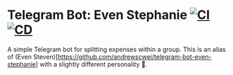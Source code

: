 # Telegram Bot: Even Stephanie [![CI](https://github.com/andrewscwei/telegram-bot-even-stephanie/workflows/CI/badge.svg)](https://github.com/andrewscwei/telegram-bot-even-stephanie/actions/workflows/ci.yml) [![CD](https://github.com/andrewscwei/telegram-bot-even-stephanie/workflows/CD/badge.svg)](https://github.com/andrewscwei/telegram-bot-even-stephanie/actions/workflows/cd.yml)

A simple Telegram bot for splitting expenses within a group. This is an alias of (Even Steven)[https://github.com/andrewscwei/telegram-bot-even-stephanie] with a slightly different personality 👻.
